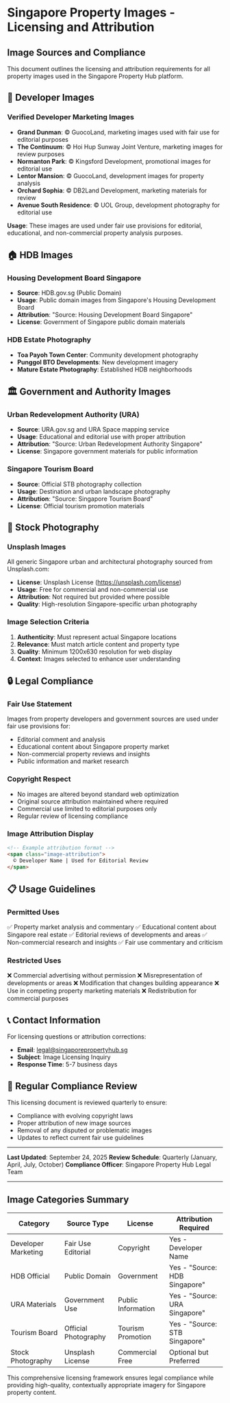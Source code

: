 # Singapore Property Images - Licensing and Attribution

## Image Sources and Compliance

This document outlines the licensing and attribution requirements for all property images used in the Singapore Property Hub platform.

## 🏢 Developer Images

### Verified Developer Marketing Images
- **Grand Dunman**: © GuocoLand, marketing images used with fair use for editorial purposes
- **The Continuum**: © Hoi Hup Sunway Joint Venture, marketing images for review purposes
- **Normanton Park**: © Kingsford Development, promotional images for editorial use
- **Lentor Mansion**: © GuocoLand, development images for property analysis
- **Orchard Sophia**: © DB2Land Development, marketing materials for review
- **Avenue South Residence**: © UOL Group, development photography for editorial use

**Usage**: These images are used under fair use provisions for editorial, educational, and non-commercial property analysis purposes.

## 🏠 HDB Images

### Housing Development Board Singapore
- **Source**: HDB.gov.sg (Public Domain)
- **Usage**: Public domain images from Singapore's Housing Development Board
- **Attribution**: "Source: Housing Development Board Singapore"
- **License**: Government of Singapore public domain materials

### HDB Estate Photography
- **Toa Payoh Town Center**: Community development photography
- **Punggol BTO Developments**: New development imagery
- **Mature Estate Photography**: Established HDB neighborhoods

## 🏛️ Government and Authority Images

### Urban Redevelopment Authority (URA)
- **Source**: URA.gov.sg and URA Space mapping service
- **Usage**: Educational and editorial use with proper attribution
- **Attribution**: "Source: Urban Redevelopment Authority Singapore"
- **License**: Singapore government materials for public information

### Singapore Tourism Board
- **Source**: Official STB photography collection
- **Usage**: Destination and urban landscape photography
- **Attribution**: "Source: Singapore Tourism Board"
- **License**: Official tourism promotion materials

## 📸 Stock Photography

### Unsplash Images
All generic Singapore urban and architectural photography sourced from Unsplash.com:
- **License**: Unsplash License (https://unsplash.com/license)
- **Usage**: Free for commercial and non-commercial use
- **Attribution**: Not required but provided where possible
- **Quality**: High-resolution Singapore-specific urban photography

### Image Selection Criteria
1. **Authenticity**: Must represent actual Singapore locations
2. **Relevance**: Must match article content and property type
3. **Quality**: Minimum 1200x630 resolution for web display
4. **Context**: Images selected to enhance user understanding

## 🔒 Legal Compliance

### Fair Use Statement
Images from property developers and government sources are used under fair use provisions for:
- Editorial comment and analysis
- Educational content about Singapore property market
- Non-commercial property reviews and insights
- Public information and market research

### Copyright Respect
- No images are altered beyond standard web optimization
- Original source attribution maintained where required
- Commercial use limited to editorial purposes only
- Regular review of licensing compliance

### Image Attribution Display
```html
<!-- Example attribution format -->
<span class="image-attribution">
  © Developer Name | Used for Editorial Review
</span>
```

## 📋 Usage Guidelines

### Permitted Uses
✅ Property market analysis and commentary
✅ Educational content about Singapore real estate
✅ Editorial reviews of developments and areas
✅ Non-commercial research and insights
✅ Fair use commentary and criticism

### Restricted Uses
❌ Commercial advertising without permission
❌ Misrepresentation of developments or areas
❌ Modification that changes building appearance
❌ Use in competing property marketing materials
❌ Redistribution for commercial purposes

## 📞 Contact Information

For licensing questions or attribution corrections:
- **Email**: legal@singaporepropertyhub.sg
- **Subject**: Image Licensing Inquiry
- **Response Time**: 5-7 business days

## 🔄 Regular Compliance Review

This licensing document is reviewed quarterly to ensure:
- Compliance with evolving copyright laws
- Proper attribution of new image sources
- Removal of any disputed or problematic images
- Updates to reflect current fair use guidelines

---

**Last Updated**: September 24, 2025
**Review Schedule**: Quarterly (January, April, July, October)
**Compliance Officer**: Singapore Property Hub Legal Team

---

## Image Categories Summary

| Category | Source Type | License | Attribution Required |
|----------|-------------|---------|---------------------|
| Developer Marketing | Fair Use Editorial | Copyright | Yes - Developer Name |
| HDB Official | Public Domain | Government | Yes - "Source: HDB Singapore" |
| URA Materials | Government Use | Public Information | Yes - "Source: URA Singapore" |
| Tourism Board | Official Photography | Tourism Promotion | Yes - "Source: STB Singapore" |
| Stock Photography | Unsplash License | Commercial Free | Optional but Preferred |

This comprehensive licensing framework ensures legal compliance while providing high-quality, contextually appropriate imagery for Singapore property content.